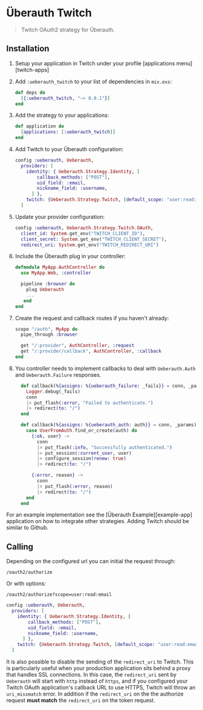 # Überauth Twitch

<!-- [![Hex Version](https://img.shields.io/hexpm/v/ueberauth_twitch.svg)](https://hex.pm/packages/ueberauth_twitch)
[![Build Status](https://travis-ci.org/mtchavez/ueberauth_twitch.svg?branch=master)](https://travis-ci.org/mtchavez/ueberauth_twitch)
[![Coverage Status](https://coveralls.io/repos/github/mtchavez/ueberauth_twitch/badge.svg?branch=master)](https://coveralls.io/github/mtchavez/ueberauth_twitch?branch=master) -->

> Twitch OAuth2 strategy for Überauth.

## Installation

1. Setup your application in Twitch under your profile [applications menu][twitch-apps]

1. Add `:ueberauth_twitch` to your list of dependencies in `mix.exs`:

    ```elixir
    def deps do
      [{:ueberauth_twitch, "~> 0.0.1"}]
    end
    ```

1. Add the strategy to your applications:

    ```elixir
    def application do
      [applications: [:ueberauth_twitch]]
    end
    ```

1. Add Twitch to your Überauth configuration:

    ```elixir
    config :ueberauth, Ueberauth,
      providers: [
        identity: { Ueberauth.Strategy.Identity, [
            callback_methods: ["POST"],
            uid_field: :email,
            nickname_field: :username,
          ] },
        twitch: {Ueberauth.Strategy.Twitch, [default_scope: "user:read:email"]},
      ]
    ```

1.  Update your provider configuration:

    ```elixir
    config :ueberauth, Ueberauth.Strategy.Twitch.OAuth,
      client_id: System.get_env("TWITCH_CLIENT_ID"),
      client_secret: System.get_env("TWITCH_CLIENT_SECRET"),
      redirect_uri: System.get_env("TWITCH_REDIRECT_URI")
    ```

1.  Include the Überauth plug in your controller:

    ```elixir
    defmodule MyApp.AuthController do
      use MyApp.Web, :controller

      pipeline :browser do
        plug Ueberauth
        ...
       end
    end
    ```

1.  Create the request and callback routes if you haven't already:

    ```elixir
    scope "/auth", MyApp do
      pipe_through :browser

      get "/:provider", AuthController, :request
      get "/:provider/callback", AuthController, :callback
    end
    ```

1. You controller needs to implement callbacks to deal with `Ueberauth.Auth` and `Ueberauth.Failure` responses.

    ```elixir
      def callback(%{assigns: %{ueberauth_failure: _fails}} = conn, _params) do
        Logger.debug(_fails)
        conn
        |> put_flash(:error, "Failed to authenticate.")
        |> redirect(to: "/")
      end

      def callback(%{assigns: %{ueberauth_auth: auth}} = conn, _params) do
        case UserFromAuth.find_or_create(auth) do
          {:ok, user} ->
            conn
            |> put_flash(:info, "Successfully authenticated.")
            |> put_session(:current_user, user)
            |> configure_session(renew: true)
            |> redirect(to: "/")

          {:error, reason} ->
            conn
            |> put_flash(:error, reason)
            |> redirect(to: "/")
        end
      end
    ```

For an example implementation see the [Überauth Example][example-app] application
on how to integrate other strategies. Adding Twitch should be similar to Github.

## Calling

Depending on the configured url you can initial the request through:

    /oauth2/authorize

Or with options:

    /oauth2/authorize?scope=user:read:email


```elixir
config :ueberauth, Ueberauth,
  providers: [
    identity: { Ueberauth.Strategy.Identity, [
        callback_methods: ["POST"],
        uid_field: :email,
        nickname_field: :username,
      ] },
    twitch: {Ueberauth.Strategy.Twitch, [default_scope: "user:read:email"]},
  ]
```

It is also possible to disable the sending of the `redirect_uri` to Twitch. This
is particularly useful when your production application sits behind a proxy that
handles SSL connections. In this case, the `redirect_uri` sent by `Ueberauth`
will start with `http` instead of `https`, and if you configured your Twitch OAuth
application's callback URL to use HTTPS, Twitch will throw an `uri_missmatch` error.
In addition if the `redirect_uri` on the the authorize request **must match**
the `redirect_uri` on the token request.


<!-- ## Documentation

The docs can be found at [ueberauth_twitch][package-docs] on [Hex Docs][hex-docs].

[hex-docs]: https://hexdocs.pm
[package-docs]: https://hexdocs.pm/ueberauth_twitch -->
